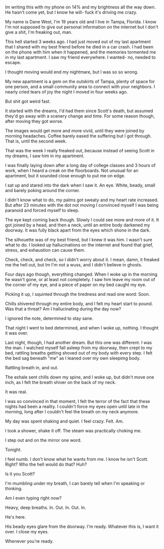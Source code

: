 Im writing this with my phone on 14% and my brightness all the way down. He hasn't come yet, but I know he will- fuck it's driving me crazy. 

My name is Dane West, I'm 19 years old and I live in Tampa, Florida. I know I'm not supposed to give out personal information on the internet but I don't give a shit, I'm freaking out, man. 

This hell started 3 weeks ago. I had just moved out of my last apartment that I shared with my best friend before he died in a car crash. I had been on the phone with him when it happened, and the memories tormented me in my last apartment. I saw my friend everywhere. I wanted-  no, needed to escape. 

I thought moving would end my nightmare, but I was so so wrong. 

My new apartment is a gem on the outskirts of Tampa, plenty of space for one person, and a small community area to connect with your neighbors. I nearly cried tears of joy the night I moved in four weeks ago. 

But shit got weird fast. 

It started with the dreams, I'd had them since Scott's death, but assumed they'd go away with a scenery change and time. For some reason though, after moving they got worse. 

The images would get more and more vivid, until they were joined by morning headaches. Coffee barely eased the suffering but I got through. That is, until the second week. 

That was the week I really freaked out, because instead of seeing Scott in my dreams, I saw him in my apartment.

I was finally laying down after a long day of college classes and 3 hours of work, when I heard a creak on the floorboards. Not unusual for an apartment, but it sounded close enough to put me on edge.

I sat up and stared into the dark when I saw it. An eye. White, beady, small and barely poking around the corner.

I didn't know what to do, my palms got sweaty and my heart rate increased. But after 23 minutes with the dot not moving I convinced myself I was being paranoid and forced myself to sleep. 

The eye kept coming back though. Slowly I could see more and more of it. It got joined by a head, and then a neck, until an entire body darkened my doorway. It was fully black apart from the eyes which shone in the dark. 

The silhouette was of my best friend, but I knew it was him. I wasn't sure what to do. I looked up hallucinations on the internet and found that grief, stress, and exhaustion can cause them. 

Check, check, and check, so I didn't worry about it. I mean, damn, it freaked me the hell out, but Im I'm not a wuss, and I didn't believe in ghosts.

Four days ago though, everything changed. When I woke up in the morning he wasn't gone, or at least not completely. I saw him leave my room out of the corner of my eye, and a piece of paper on my bed caught my eye. 

Picking it up, I squinted through the tiredness and read one word: Soon. 

Chills shivered through my entire body, and I felt my heart start to pound. Was that a threat? Am I hallucinating during the day now? 

I ignored the note, determined to stay sane. 

That night I went to bed determined, and when I woke up, nothing. I thought it was over. 

Last night, though, I had another dream. But this one was different. I was the man. I watched myself fall asleep from my doorway, then crept to my bed, rattling breaths getting shoved out of my body with every step. I felt the bed sag beneath "me" as I leaned over my own sleepimg body. 

Rattling breath in, and out. 

The exhale sent chills down my spine, and I woke up, but didn't move one inch, as I felt the breath shiver on the back of my neck. 

It was real. 

I was so convinced in that moment, I felt the terror of the fact that these nights had been a reality. I couldn't force my eyes open until late in the morning, long after I couldn't feel the breath on my neck anymore. 

My day was spent shaking and quiet. I feel crazy. Felt. Am. 

I took a shower, shake it off. The steam was practically choking me. 

I step out and on the mirror one word. 

Tonight.

I feel numb. I don't know what he wants from me. I know he isn't Scott. Right? Who the hell would do that? Huh? 

Is it you Scott? 

I'm mumbling under my breath, I can barely tell when I'm speaking or thinking. 

Am I even typing right now?

Heavy, deep breaths. In. Out. In. Out. In. 

He's here.

His beady eyes glare from the doorway. I'm ready. Whatever this is, I want it over. I close my eyes. 

Whenever you're ready.